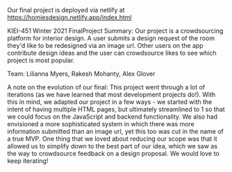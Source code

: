Our final project is deployed via netlify at https://homiesdesign.netlify.app/index.html

KIEI-451 Winter 2021 FinalProject Summary: Our project is a crowdsourcing platform for interior design. A user submits a design request of the room they'd like to be redesigned via an image url. Other users on the app contribute design ideas and the user can crowdsource likes to see which project is most popular. 

 Team: Lilianna Myers, Rakesh Mohanty, Alex Glover

A note on the evolution of our final: This project went through a lot of iterations (as we have learned that most development projects do!). With this in mind, we adapted our project in a few ways - we started with the intent of having multiple HTML pages, but ultimately streamlined to 1 so that we could focus on the JavaScript and backend functionality. We also had envisioned a more sophisticated system in which there was more information submitted than an image url, yet this too was cut in the name of a true MVP. One thing that we loved about reducing our scope was that it allowed us to simplify down to the best part of our idea, which we saw as the way to crowdsource feedback on a design proposal. We would love to keep iterating!  

